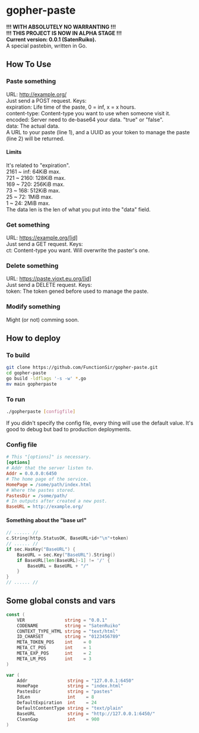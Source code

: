 <!--
 * @Author: FunctionSir
 * @License: AGPLv3
 * @Date: 2024-12-07 22:09:43
 * @LastEditTime: 2024-12-08 23:06:19
 * @LastEditors: FunctionSir
 * @Description: -
 * @FilePath: /gopher-paste/README.md
-->
# gopher-paste

**!!! WITH ABSOLUTELY NO WARRANTING !!!**  
**!!! THIS PROJECT IS NOW IN ALPHA STAGE !!!**  
**Current version: 0.0.1 (SatenRuiko).**  
A special pastebin, written in Go.  

## How To Use

### Paste something

URL: <http://example.org/>  
Just send a POST request. Keys:  
expiration: Life time of the paste, 0 = inf, x = x hours.  
content-type: Content-type you want to use when someone visit it.  
encoded: Server need to de-base64 your data. "true" or "false".  
data: The actual data.  
A URL to your paste (line 1), and a UUID as your token to manage the paste (line 2) will be returned.  

#### Limits

It's related to "expiration".  
2161 ~ inf: 64KiB max.  
721 ~ 2160: 128KiB max.  
169 ~ 720: 256KiB max.  
73 ~ 168: 512KiB max.  
25 ~ 72: 1MiB max.  
1 ~ 24: 2MiB max.  
The data len is the len of what you put into the "data" field.  

### Get something

URL: <https://example.org/[id]>  
Just send a GET request. Keys:  
ct: Content-type you want. Will overwrite the paster's one.  

### Delete something

URL: <https://paste.vioxt.eu.org/[id>]  
Just send a DELETE request. Keys:  
token: The token gened before used to manage the paste.

### Modify something

Might (or not) comming soon.

## How to deploy

### To build

``` bash
git clone https://github.com/FunctionSir/gopher-paste.git
cd gopher-paste
go build -ldflags '-s -w' *.go
mv main gopherpaste
```

### To run

``` bash
./gopherpaste [configfile]
```

If you didn't specify the config file, every thing will use the default value. It's good to debug but bad to production deployments.

### Config file

``` ini
# This "[options]" is necessary.
[options]
# Addr that the server listen to.
Addr = 0.0.0.0:6450
# The home page of the service.
HomePage = /some/path/index.html
# Where the pastes stored.
PastesDir = /some/path/
# In outputs after created a new post.
BaseURL = http://example.org/
```

#### Something about the "base url"

``` go
// ...... //
c.String(http.StatusOK, BaseURL+id+"\n"+token)
// ...... //
if sec.HasKey("BaseURL") {
    BaseURL = sec.Key("BaseURL").String()
    if BaseURL[len(BaseURL)-1] != '/' {
        BaseURL = BaseURL + "/"
    }
}
// ...... //
```

## Some global consts and vars

``` go
const (
    VER               string = "0.0.1"
    CODENAME          string = "SatenRuiko"
    CONTEXT_TYPE_HTML string = "text/html"
    ID_CHARSET        string = "0123456789"
    META_TOKEN_POS    int    = 0
    META_CT_POS       int    = 1
    META_EXP_POS      int    = 2
    META_LM_POS       int    = 3
)

var (
    Addr               string = "127.0.0.1:6450"
    HomePage           string = "index.html"
    PastesDir          string = "pastes"
    IdLen              int    = 8
    DefaultExpiration  int    = 24
    DefaultContentType string = "text/plain"
    BaseURL            string = "http://127.0.0.1:6450/"
    CleanGap           int    = 900
)
```
